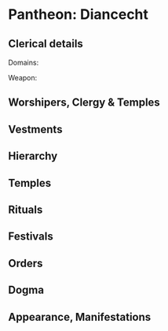 # Pantheon: Diancecht

## Clerical details
Domains: 

Weapon: 

## Worshipers, Clergy & Temples

## Vestments

## Hierarchy

## Temples

## Rituals

## Festivals

## Orders

## Dogma

## Appearance, Manifestations
